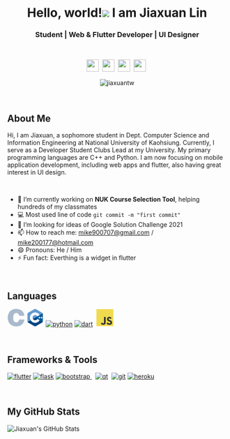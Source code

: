 <h1 align="center">Hello, world!<img src="https://media.giphy.com/media/hvRJCLFzcasrR4ia7z/giphy.gif" width="30px"> I am Jiaxuan Lin</h1>

<h3 align="center">Student | Web & Flutter Developer | UI Designer</h3><br>
<p align="center">
<!-- Facebook -->
<a href="https://www.facebook.com/jiaxuantw"><img width="28" height="28" src="https://upload.wikimedia.org/wikipedia/commons/thumb/5/51/Facebook_f_logo_%282019%29.svg/1365px-Facebook_f_logo_%282019%29.svg.png" /></a>&nbsp;
<!-- Instagram -->
<a href="https://www.instagram.com/jiaxuantw/"><img width="28" height="28" src="https://i.pinimg.com/originals/b4/14/76/b414768e7af1948afcbafb9bd4b0fd12.png" /></a>&nbsp;
<!-- Linkedin -->
<a href="https://www.linkedin.com/in/jiaxuantw/"><img width="28" height="28" src="https://cdn4.iconfinder.com/data/icons/social-messaging-ui-color-shapes-2-free/128/social-linkedin-circle-512.png" /></a>&nbsp;
<!-- Email -->
<a href="mailto:mike200177@hotmail.com"><img width="28" height="28" src="https://freepngimg.com/thumb/logo/64838-icons-symbol-envelope-computer-mail-logo-email.png" /></a>&nbsp;
</p>
<p align="center"><img src="https://komarev.com/ghpvc/?username=jiaxuantw&label=Profile%20views&color=0e75b6&style=flat" alt="jiaxuantw" /></p>
<br>

<h2>About Me</h2>
<p>
Hi, I am Jiaxuan, a sophomore student in Dept. Computer Science and Information Engineering at National University of Kaohsiung. Currently, I serve as a Developer Student Clubs Lead at my University. My primary programming languages are C++ and Python. I am now focusing on mobile application development, including web apps and flutter, also having great interest in UI design.
</p><br>

- 🔭 I’m currently working on **NUK Course Selection Tool**, helping hundreds of my classmates
- :computer: Most used line of code `git commit -m "first commit"`
- 🤔 I’m looking for ideas of Google Solution Challenge 2021
- 📫 How to reach me: mike900707@gmail.com / mike200177@hotmail.com
- 😄 Pronouns: He / Him
- ⚡ Fun fact: Everthing is a widget in flutter
<br>

<h2>Languages</h2>
<p align="left">
  <!-- C -->
  <a href="https://www.cprogramming.com/" target="_blank"><img src="https://raw.githubusercontent.com/devicons/devicon/master/icons/c/c-original.svg" alt="c" width="40" height="40"/></a>
  <!-- C++ -->
  <a href="https://www.w3schools.com/cpp/" target="_blank"><img src="https://raw.githubusercontent.com/devicons/devicon/master/icons/cplusplus/cplusplus-original.svg" alt="cplusplus" width="40" height="40"/></a>
  <!-- Python -->
  <a href="https://www.python.org" target="_blank"><img src="https://upload.wikimedia.org/wikipedia/commons/thumb/c/c3/Python-logo-notext.svg/768px-Python-logo-notext.svg.png" alt="python" width="40" height="40"/></a>
  <!-- Dart -->
  <a href="https://dart.dev" target="_blank"><img src="https://www.vectorlogo.zone/logos/dartlang/dartlang-icon.svg" alt="dart" width="40" height="40"/></a>&nbsp;
  <!-- JavaScript -->
  <a href="https://developer.mozilla.org/en-US/docs/Web/JavaScript" target="_blank"><img src="https://raw.githubusercontent.com/devicons/devicon/master/icons/javascript/javascript-original.svg" alt="javascript" width="40" height="40"/></a>
</p><br>

<h2>Frameworks & Tools</h2>
<p align="left">
  <!-- Flutter -->
  <a href="https://flutter.dev" target="_blank"><img src="https://www.vectorlogo.zone/logos/flutterio/flutterio-icon.svg" alt="flutter" width="40" height="40"/></a>
  <!-- flask -->
  <a href="https://flask.palletsprojects.com/" target="_blank"><img src="https://www.vectorlogo.zone/logos/pocoo_flask/pocoo_flask-icon.svg" alt="flask" width="40" height="40"/></a>
  <!-- Bootstrap -->
  <a href="https://getbootstrap.com" target="_blank"><img src="https://cdn.worldvectorlogo.com/logos/bootstrap-5-1.svg" alt="bootstrap" width="40" height="40"/> </a>&nbsp;
  <!-- Qt -->
  <a href="https://www.qt.io/" target="_blank"><img src="https://upload.wikimedia.org/wikipedia/commons/0/0b/Qt_logo_2016.svg" alt="qt" width="40" height="40"/></a>&nbsp;
  <!-- Git -->
  <a href="https://git-scm.com/" target="_blank"><img src="https://www.vectorlogo.zone/logos/git-scm/git-scm-icon.svg" alt="git" width="40" height="40"/></a>
  <!-- Heroku -->
  <a href="https://heroku.com" target="_blank"><img src="https://www.vectorlogo.zone/logos/heroku/heroku-icon.svg" alt="heroku" width="40" height="40"/></a>
</p><br>

<h2>My GitHub Stats</h2>
<img align="left" alt="Jiaxuan's GitHub Stats" src="https://github-readme-stats.vercel.app/api?username=jiaxuantw&show_icons=true&hide_border=true" />
